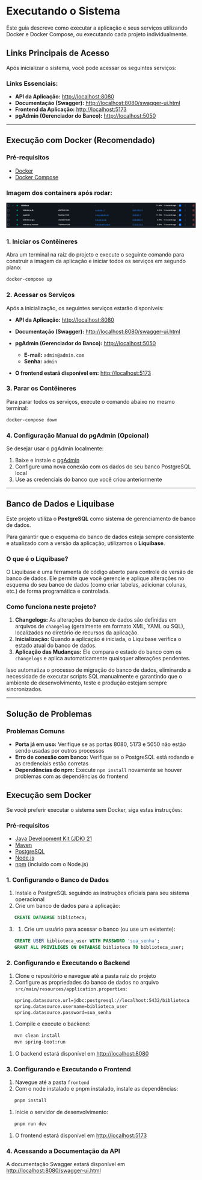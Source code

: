 # Executando o Sistema

Este guia descreve como executar a aplicação e seus serviços utilizando Docker e Docker Compose, ou executando cada projeto individualmente.

## Links Principais de Acesso

Após inicializar o sistema, você pode acessar os seguintes serviços:

### **Links Essenciais:**
- **API da Aplicação:** [http://localhost:8080](http://localhost:8080)
- **Documentação (Swagger):** [http://localhost:8080/swagger-ui.html](http://localhost:8080/swagger-ui.html)
- **Frontend da Aplicação:** [http://localhost:5173](http://localhost:5173)
- **pgAdmin (Gerenciador do Banco):** [http://localhost:5050](http://localhost:5050)

---

## Execução com Docker (Recomendado)

### Pré-requisitos

- [Docker](https://docs.docker.com/get-docker/)
- [Docker Compose](https://docs.docker.com/compose/install/)
### Imagem dos containers após rodar:
![img.png](img.png)
### 1. Iniciar os Contêineres

Abra um terminal na raiz do projeto e execute o seguinte comando para construir a imagem da aplicação e iniciar todos os serviços em segundo plano:
```bash
docker-compose up
```

### 2. Acessar os Serviços

Após a inicialização, os seguintes serviços estarão disponíveis:

- **API da Aplicação:** [http://localhost:8080](http://localhost:8080)
- **Documentação (Swagger):** [http://localhost:8080/swagger-ui.html](http://localhost:8080/swagger-ui.html)
- **pgAdmin (Gerenciador do Banco):** [http://localhost:5050](http://localhost:5050)
    - **E-mail:** `admin@admin.com`
    - **Senha:** `admin`
      
- **O frontend estará disponível em:** [http://localhost:5173](http://localhost:5173)

### 3. Parar os Contêineres

Para parar todos os serviços, execute o comando abaixo no mesmo terminal:

```bash
docker-compose down
```
### 4. Configuração Manual do pgAdmin (Opcional)

Se desejar usar o pgAdmin localmente:

1. Baixe e instale o [pgAdmin](https://www.pgadmin.org/download/)
2. Configure uma nova conexão com os dados do seu banco PostgreSQL local
3. Use as credenciais do banco que você criou anteriormente

---

##  Banco de Dados e Liquibase

Este projeto utiliza o **PostgreSQL** como sistema de gerenciamento de banco de dados.

Para garantir que o esquema do banco de dados esteja sempre consistente e atualizado com a versão da aplicação, utilizamos o **Liquibase**.

### O que é o Liquibase?

O Liquibase é uma ferramenta de código aberto para controle de versão de banco de dados. Ele permite que você gerencie e aplique alterações no esquema do seu banco de dados (como criar tabelas, adicionar colunas, etc.) de forma programática e controlada.

### Como funciona neste projeto?

1. **Changelogs:** As alterações do banco de dados são definidas em arquivos de `changelog` (geralmente em formato XML, YAML ou SQL), localizados no diretório de recursos da aplicação.
2. **Inicialização:** Quando a aplicação é iniciada, o Liquibase verifica o estado atual do banco de dados.
3. **Aplicação das Mudanças:** Ele compara o estado do banco com os `changelogs` e aplica automaticamente quaisquer alterações pendentes.

Isso automatiza o processo de migração do banco de dados, eliminando a necessidade de executar scripts SQL manualmente e garantindo que o ambiente de desenvolvimento, teste e produção estejam sempre sincronizados.

---

##  Solução de Problemas

### Problemas Comuns

- **Porta já em uso:** Verifique se as portas 8080, 5173 e 5050 não estão sendo usadas por outros processos
- **Erro de conexão com banco:** Verifique se o PostgreSQL está rodando e as credenciais estão corretas
- **Dependências do npm:** Execute `npm install` novamente se houver problemas com as dependências do frontend

## Execução sem Docker
Se você preferir executar o sistema sem Docker, siga estas instruções:
### Pré-requisitos
- [Java Development Kit (JDK) 21](https://www.oracle.com/java/technologies/downloads/)
- [Maven](https://maven.apache.org/download.cgi)
- [PostgreSQL](https://www.postgresql.org/download/)
- [Node.js](https://nodejs.org/en/download/)
- [npm](https://www.npmjs.com/get-npm) (incluído com o Node.js)

### 1. Configurando o Banco de Dados
1. Instale o PostgreSQL seguindo as instruções oficiais para seu sistema operacional
2. Crie um banco de dados para a aplicação:
``` sql
   CREATE DATABASE biblioteca;
```
3. 1. Crie um usuário para acessar o banco (ou use um existente):
``` sql
   CREATE USER biblioteca_user WITH PASSWORD 'sua_senha';
   GRANT ALL PRIVILEGES ON DATABASE biblioteca TO biblioteca_user;
```
### 2. Configurando e Executando o Backend
1. Clone o repositório e navegue até a pasta raiz do projeto
2. Configure as propriedades do banco de dados no arquivo `src/main/resources/application.properties`:
``` properties
   spring.datasource.url=jdbc:postgresql://localhost:5432/biblioteca
   spring.datasource.username=biblioteca_user
   spring.datasource.password=sua_senha
```
1. Compile e execute o backend:
``` bash
   mvn clean install
   mvn spring-boot:run
```
1. O backend estará disponível em [http://localhost:8080](http://localhost:8080)

### 3. Configurando e Executando o Frontend
1. Navegue até a pasta `frontend`
2. Com o node instalado e pnpm instalado, instale as dependências:
``` bash
   pnpm install
```
1. Inicie o servidor de desenvolvimento:
``` bash
   pnpm run dev
```
1. O frontend estará disponível em [http://localhost:5173](http://localhost:5173)

### 4. Acessando a Documentação da API
A documentação Swagger estará disponível em [http://localhost:8080/swagger-ui.html](http://localhost:8080/swagger-ui.html)
